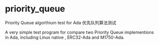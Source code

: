 priority_queue
==============

Priority Queue algorthium test for Ada  优先队列算法测试

A very simple test program for compare two Priority Queue implementions in Ada, including Linux native , ERC32-Ada and M1750-Ada. 
